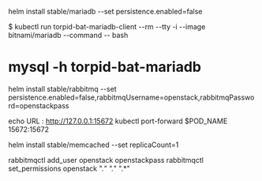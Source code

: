 helm install stable/mariadb --set persistence.enabled=false

$ kubectl run torpid-bat-mariadb-client --rm --tty -i --image bitnami/mariadb --command -- bash
# mysql -h torpid-bat-mariadb



helm install stable/rabbitmq --set persistence.enabled=false,rabbitmqUsername=openstack,rabbitmqPassword=openstackpass

echo URL : http://127.0.0.1:15672
kubectl port-forward $POD_NAME 15672:15672

helm install stable/memcached --set replicaCount=1



rabbitmqctl add_user openstack openstackpass
rabbitmqctl set_permissions openstack ".*" ".*" ".*"

